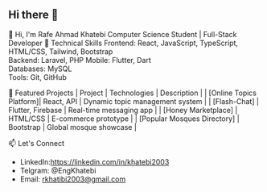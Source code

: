 ## Hi there 👋
 👋 Hi, I'm Rafe Ahmad Khatebi
Computer Science Student | Full-Stack Developer
🔧 Technical Skills
Frontend: React, JavaScript, TypeScript, HTML/CSS, Tailwind, Bootstrap  
Backend: Laravel, PHP
Mobile: Flutter, Dart  
Databases: MySQL  
Tools: Git, GitHub

🚀 Featured Projects
| Project | Technologies | Description |
| [Online Topics Platform]| React, API | Dynamic topic management system |
| [Flash-Chat] | Flutter, Firebase | Real-time messaging app |
| [Honey Marketplace] | HTML/CSS | E-commerce prototype |
| [Popular Mosques Directory] | Bootstrap | Global mosque showcase |

 📫 Let's Connect
- LinkedIn:https://linkedin.com/in/khatebi2003
- Telgram: @EngKhatebi
- Email: rkhatibi2003@gmail.com
